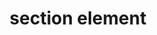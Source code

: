---
{
  "title": "section element",
  "description": "Per the HTML AAM spec, a section element will be mapped to the region role if the section element has an accessible name. Otherwise, no corresponding role. Only the `aria-label`, `aria-labelledby`, and `title` attributes can provide an accessible name. ",
  "category": "html",
  "keywords": [
    "section element"
  ],
  "last_test_date": "2019-09-16",
  "test_results_url": "https://a11ysupport.io/tech/html/section_element",
  "stats": {
    "dragon_win": {
      "chrome": {
        "76": "y"
      }
    },
    "jaws": {
      "chrome": {
        "76": "a",
        "84": "a"
      },
      "ie": {
        "11": "a"
      },
      "firefox": {
        "69": "a",
        "77": "a"
      }
    },
    "narrator": {
      "edge": {
        "44": "a",
        "83": "a"
      }
    },
    "nvda": {
      "chrome": {
        "76": "y",
        "84": "y"
      },
      "firefox": {
        "69": "y",
        "77": "y"
      }
    },
    "orca": {
      "firefox": {
        "69": "y",
        "77": "y"
      }
    },
    "talkback": {
      "and_chr": {
        "76": "a",
        "84": "a"
      }
    },
    "vo_ios": {
      "ios_saf": {
        "12.4.1": "y",
        "13.4.1": "y"
      }
    },
    "vo_macos": {
      "safari": {
        "12.1.2": "y",
        "13.1.1": "y"
      }
    },
    "va_and": {
      "and_chr": {
        "all": "u"
      }
    },
    "vc_ios": {
      "ios_saf": {
        "all": "u"
      }
    },
    "vc_macos": {
      "safari": {
        "all": "u"
      }
    },
    "wsr": {
      "chrome": {
        "all": "u"
      }
    }
  },
  "links": {
    "WHATWG HTML spec for the section element": "https://html.spec.whatwg.org/multipage/sections.html#the-section-element",
    "HTML AAM for the section element": "https://w3c.github.io/html-aam/#el-section",
    "HTML AAM accessible name mapping for the section element": "https://www.w3.org/TR/html-aam-1.0/#section-elements-and-grouping-content-elements-not-listed-elsewhere"
  }
}
---